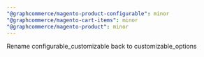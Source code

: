 ```yaml
---
"@graphcommerce/magento-product-configurable": minor
"@graphcommerce/magento-cart-items": minor
"@graphcommerce/magento-product": minor
---
```


Rename configurable_customizable back to customizable_options
